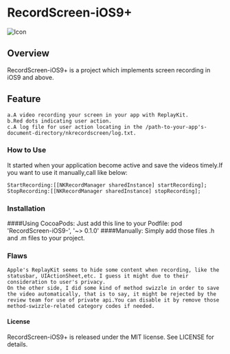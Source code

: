 # RecordScreen-iOS9+

![Icon](https://raw.githubusercontent.com/kangwang1988/RecordScreen-iOS9-/master/recordscreen.gif)

## Overview

RecordScreen-iOS9+ is a project which implements screen recording in iOS9 and above.
## Feature
	a.A video recording your screen in your app with ReplayKit.
	b.Red dots indicating user action.
	c.A log file for user action locating in the /path-to-your-app's-document-directory/nkrecordscreen/log.txt.
### How to Use
It started when your application become active and save the videos timely.If you want to use it manually,call like below:

	StartRecording:[[NKRecordManager sharedInstance] startRecording];
	StopRecording:[[NKRecordManager sharedInstance] stopRecording];
### Installation
####Using CocoaPods:
	Just add this line to your Podfile:
	pod 'RecordScreen-iOS9-', '~> 0.1.0'
####Manually:
    Simply add those files .h and .m files to your project.
### Flaws
	
	Apple's ReplayKit seems to hide some content when recording, like the statusbar, UIActionSheet,etc. I guess it might due to their consideration to user's privacy.
	On the other side, I did some kind of method swizzle in order to save the video automatically, that is to say, it might be rejected by the review team for use of private api.You can disable it by remove those method-swizzle-related category codes if needed.	
#### License
RecordScreen-iOS9+ is released under the MIT license. See LICENSE for details.
